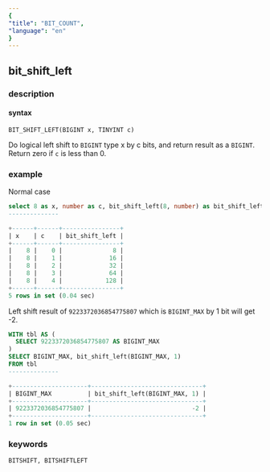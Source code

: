 ```yaml
---
{
"title": "BIT_COUNT",
"language": "en"
}
---
```


<!-- 
Licensed to the Apache Software Foundation (ASF) under one
or more contributor license agreements.  See the NOTICE file
distributed with this work for additional information
regarding copyright ownership.  The ASF licenses this file
to you under the Apache License, Version 2.0 (the
"License"); you may not use this file except in compliance
with the License.  You may obtain a copy of the License at

  http://www.apache.org/licenses/LICENSE-2.0

Unless required by applicable law or agreed to in writing,
software distributed under the License is distributed on an
"AS IS" BASIS, WITHOUT WARRANTIES OR CONDITIONS OF ANY
KIND, either express or implied.  See the License for the
specific language governing permissions and limitations
under the License.
-->

## bit_shift_left
### description
#### syntax

`BIT_SHIFT_LEFT(BIGINT x, TINYINT c)`

Do logical left shift to `BIGINT` type x by c bits, and return result as a `BIGINT`.
Return zero if `c` is less than 0.

### example
Normal case
```sql
select 8 as x, number as c, bit_shift_left(8, number) as bit_shift_left from numbers("number"="5")
--------------

+------+------+----------------+
| x    | c    | bit_shift_left |
+------+------+----------------+
|    8 |    0 |              8 |
|    8 |    1 |             16 |
|    8 |    2 |             32 |
|    8 |    3 |             64 |
|    8 |    4 |            128 |
+------+------+----------------+
5 rows in set (0.04 sec)
```
Left shift result of `9223372036854775807` which is `BIGINT_MAX` by 1 bit will get -2.
```sql
WITH tbl AS (
  SELECT 9223372036854775807 AS BIGINT_MAX
)
SELECT BIGINT_MAX, bit_shift_left(BIGINT_MAX, 1)
FROM tbl
--------------

+---------------------+-------------------------------+
| BIGINT_MAX          | bit_shift_left(BIGINT_MAX, 1) |
+---------------------+-------------------------------+
| 9223372036854775807 |                            -2 |
+---------------------+-------------------------------+
1 row in set (0.05 sec)
```
### keywords

    BITSHIFT, BITSHIFTLEFT
